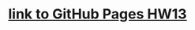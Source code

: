 # [link to GitHub Pages HW13](https://dimamarjan.github.io/goit-js-hw-13-image-finder/index.html 'Задание №13')
